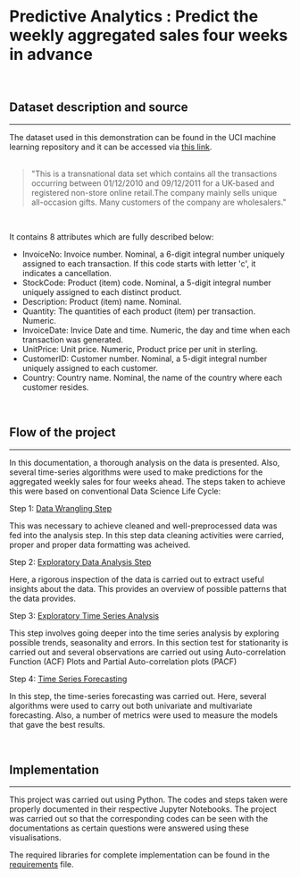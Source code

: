 # Predictive Analytics : Predict the weekly aggregated sales four weeks in advance
<br>
 <h2> Dataset description and source </h2>
 <hr>
The dataset used in this demonstration can be found in the UCI machine learning repository and it can be accessed via <a href = 'https://www.kaggle.com/mashlyn/online-retail-iiuci'>this link</a>.
<br><br>
<blockquote>"This is a transnational data set which contains all the transactions occurring between 01/12/2010 and 09/12/2011 for a UK-based and registered non-store online retail.The company mainly sells unique all-occasion gifts. Many customers of the company are wholesalers."</blockquote>
<br>

It contains 8 attributes which are fully described below:
- InvoiceNo: Invoice number. Nominal, a 6-digit integral number uniquely assigned to each transaction. If this code starts with letter 'c', it indicates a cancellation.  
- StockCode: Product (item) code. Nominal, a 5-digit integral number uniquely assigned to each distinct product.  
- Description: Product (item) name. Nominal.  
- Quantity: The quantities of each product (item) per transaction. Numeric.  
- InvoiceDate: Invice Date and time. Numeric, the day and time when each transaction was generated.  
- UnitPrice: Unit price. Numeric, Product price per unit in sterling.  
- CustomerID: Customer number. Nominal, a 5-digit integral number uniquely assigned to each customer.  
- Country: Country name. Nominal, the name of the country where each customer resides.

<br>
 <h2> Flow of the project </h2>
<hr> 
In this documentation, a thorough analysis on the data is presented. Also, several time-series algorithms were used to make predictions for the aggregated weekly sales for four weeks ahead. The steps taken to achieve this were based on conventional Data Science Life Cycle:

Step 1:  <a href='https://github.com/DrUkachi/online_retail_project/blob/main/online_retail_data_wrangling.ipynb'>Data Wrangling Step</a> 

This was necessary to achieve cleaned and well-preprocessed data was fed into the analysis step. In this step data cleaning activities were carried, proper and proper data formatting was acheived.

Step 2: <a href='https://github.com/DrUkachi/online_retail_project/blob/main/online_retail_EDA.ipynb'>Exploratory Data Analysis Step</a> 

Here, a rigorous inspection of the data is carried out to extract useful insights about the data. This provides an overview of possible patterns that the data provides.

Step 3: <a href='https://github.com/DrUkachi/online_retail_project/blob/main/online_retail_time_series_analysis.ipynb'>Exploratory Time Series Analysis</a> 

This step involves going deeper into the time series analysis by exploring possible trends, seasonality and errors. In this section test for stationarity  is carried out and several observations are carried out using Auto-correlation Function (ACF) Plots and Partial Auto-correlation plots (PACF)

Step 4: <a href='https://github.com/DrUkachi/online_retail_project/blob/main/online_retail_time_series_forecasting.ipynb'>Time Series Forecasting</a>

In this step, the time-series forecasting was carried out. Here, several algorithms were used to carry out both univariate and multivariate forecasting. Also, a number of metrics were used to measure the models that gave the best results.

<br>
<h2> Implementation </h2>
<hr>
This project was carried out using Python. The codes and steps taken were properly documented in their respective Jupyter Notebooks. The project was carried out so that the corresponding codes can be seen with the documentations as certain questions were answered using these visualisations.

The required libraries for complete implementation can be found in the <a href='https://github.com/DrUkachi/online_retail_project/blob/main/requirements.txt'>requirements</a> file.
